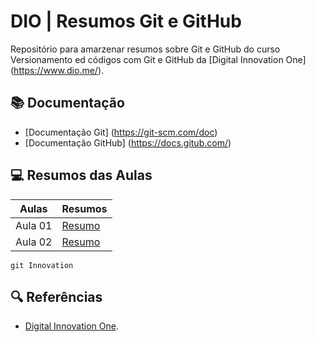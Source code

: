 
# DIO | Resumos Git e GitHub    
Repositório para amarzenar resumos sobre Git e GitHub do curso Versionamento ed códigos com Git e GitHub da [Digital Innovation One] (https://www.dio.me/).
 

 ## 📚 Documentação
 - [Documentação Git] (https://git-scm.com/doc)
 - [Documentação GitHub] (https://docs.gitub.com/)

 ## 💻 Resumos das Aulas

 | Aulas | Resumos |
 |-------|---------|
 | Aula 01 | [Resumo]() |
 | Aula 02 | [Resumo]() |
 ```
 git Innovation
 ````

 ## 🔍 Referências
 - [Digital Innovation One]().
